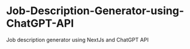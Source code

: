 # Job-Description-Generator-using-ChatGPT-API
Job description generator using NextJs and ChatGPT API
